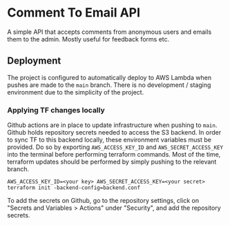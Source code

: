 # Comment To Email API

A simple API that accepts comments from anonymous users and emails them to the admin. Mostly useful for feedback forms etc.

## Deployment

The project is configured to automatically deploy to AWS Lambda when pushes are made to the `main` branch. There is no development / staging environment due to the simplicity of the project.

### Applying TF changes locally

Github actions are in place to update infrastructure when pushing to `main`. Github holds repository secrets needed to access the S3 backend. In order to sync TF to this backend locally, these environment variables must be provided. Do so by exporting `AWS_ACCESS_KEY_ID` and `AWS_SECRET_ACCESS_KEY` into the terminal before performing terraform commands. Most of the time, terraform updates should be performed by simply pushing to the relevant branch. 

`AWS_ACCESS_KEY_ID=<your key> AWS_SECRET_ACCESS_KEY=<your secret> terraform init -backend-config=backend.conf`

To add the secrets on Github, go to the repository settings, click on "Secrets and Variables > Actions" under "Security", and add the repository secrets.
